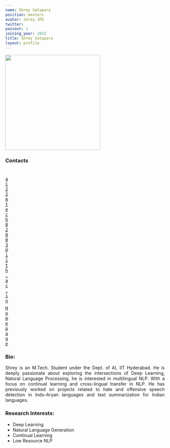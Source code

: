```yaml
---
name: Shrey Satapara
position: masters
avatar: shrey.JPG
twitter:
passout: 1
joining_year: 2022
title: Shrey Satapara
layout: profile
---
```


<img width="300" src="{{site.baseurl}}/images/people/{{page.avatar}}" data-action="zoom">

### Contacts

<div class="row">
<div class="col-1" style="width:5px">
    <b><a href="mailto:ai22mtech02003@iith.ac.in" target="_blank"><i class="fa fa-envelope-o"></i></a></b><br>
    <span style="display: block; margin-bottom: 0.5em"></span>
    <b><a href="" target="_blank"><i class="fa fa-globe"></i></a></b>
    <span style="display: block; margin-bottom: 0.5em"></span>
</div>
<div class="col-1" style="width:5px">
    <a href="mailto:ai22mtech02003@iith.ac.in" target="_blank"><samp>ai22mtech02003@iith.ac.in</samp></a>
    <span style="display: block; margin-bottom: 0.5em"></span>
    <a href="https://shreysatapara.github.io" target="_blank"><samp>Homepage</samp></a><br>
    <span style="display: block; margin-bottom: 0.5em"></span>
</div>
</div>
<span style="display: block; margin-bottom: 1em"></span>

### Bio:

<p style="text-align: justify">
Shrey is an M.Tech. Student under the Dept. of AI, IIT Hyderabad. He is deeply passionate about exploring the intersections of Deep Learning, Natural Language Processing, he is interested in multilingual NLP. With a focus on continual learning and cross-lingual transfer in NLP. He has previously worked on projects related to hate and offensive speech detection in Indo-Aryan languages and text summarization for Indian languages.

</p>

### Research Interests:

- Deep Learning
- Natural Language Generation
- Continual Learning
- Low Resource NLP
